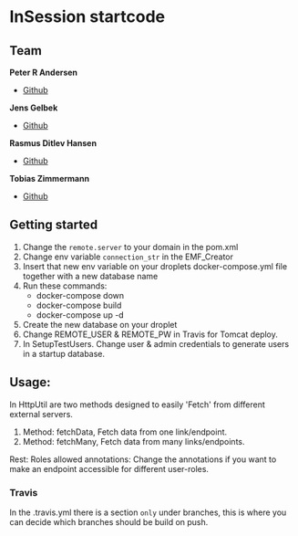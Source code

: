 # InSession startcode

## Team

**Peter R Andersen**

- [Github](https://github.com/Peter-Rambeck)

**Jens Gelbek**

- [Github](https://github.com/jensgelbek)

**Rasmus Ditlev Hansen**

- [Github](https://github.com/RasmusDH)

**Tobias Zimmermann**

- [Github](https://github.com/tobias-z)

## Getting started

1. Change the `remote.server` to your domain in the pom.xml
2. Change env variable `connection_str` in the EMF_Creator
3. Insert that new env variable on your droplets docker-compose.yml file
   together with a new database name
4. Run these commands:
   - docker-compose down
   - docker-compose build
   - docker-compose up -d
5. Create the new database on your droplet
6. Change REMOTE_USER & REMOTE_PW in Travis for Tomcat deploy.
7. In SetupTestUsers. Change user & admin credentials to generate users in a
   startup database.

## Usage:

In HttpUtil are two methods designed to easily 'Fetch' from different external
servers.

1. Method: fetchData, Fetch data from one link/endpoint.
2. Method: fetchMany, Fetch data from many links/endpoints.

Rest: Roles allowed annotations: Change the annotations if you want to make an
endpoint accessible for different user-roles.

### Travis

In the .travis.yml there is a section `only` under branches, this is where you
can decide which branches should be build on push.
